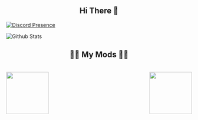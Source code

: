 <h2 align="center">Hi There 👋</h2> 
  
 [![Discord Presence](https://lanyard.cnrad.dev/api/574284765901881356??theme=light&bg=141328&animated=true&borderRadius=30px&hideTimestamp=true)](https://discord.com/users/574284765901881356) 
  
 ![Github Stats](https://github-readme-stats.vercel.app/api?username=RacialGamer2&count_private=true&show_icons=true&include_all_commits=true) 
  
 <h2 align="center">👨‍💻 My Mods 👨‍💻</h2>  
  <br>  
  <div width="100%" align="center">  
    <a align="left" href="https://github.com/RacialGamer2/Small-pop-mod" title="Small Pop Mod"><img align="left" height="115" src="https://github-readme-stats.vercel.app/api/pin/?username=racialgamer2&repo=Small-pop-mod&theme=react&border_color=141328&border_radius=10"></a><a align="right" href="https://github.com/RacialGamer2/UpsideDownPlayers" title="UpsideDown Players"><img align="right" height="115" src="https://github-readme-stats.vercel.app/api/pin/?username=racialgamer2&repo=UpsideDownPlayers&theme=react&border_color=141328&border_radius=10"></a>
